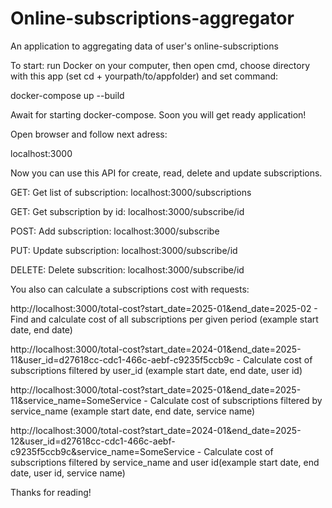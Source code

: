 # Online-subscriptions-aggregator
An application to aggregating data of user's online-subscriptions

To start: run Docker on your computer, then open cmd, choose directory with this app (set cd + yourpath/to/appfolder) and set command:

docker-compose up --build

Await for starting docker-compose. Soon you will get ready application!

Open browser and follow next adress:

localhost:3000

Now you can use this API for create, read, delete and update subscriptions. 

GET: Get list of subscription:   localhost:3000/subscriptions

GET: Get subscription by id:   localhost:3000/subscribe/id

POST: Add subscription:   localhost:3000/subscribe

PUT: Update subscription:   localhost:3000/subscribe/id

DELETE: Delete subscrition:   localhost:3000/subscribe/id

You also can calculate a subscriptions cost with requests:

http://localhost:3000/total-cost?start_date=2025-01&end_date=2025-02 - Find and calculate cost of all subscriptions per given period (example start date, end date)

http://localhost:3000/total-cost?start_date=2024-01&end_date=2025-11&user_id=d27618cc-cdc1-466c-aebf-c9235f5ccb9c - Calculate cost of subscriptions filtered by user_id (example start date, end date, user id)

http://localhost:3000/total-cost?start_date=2025-01&end_date=2025-11&service_name=SomeService - Calculate cost of subscriptions filtered by service_name (example start date, end date, service name)

http://localhost:3000/total-cost?start_date=2024-01&end_date=2025-12&user_id=d27618cc-cdc1-466c-aebf-c9235f5ccb9c&service_name=SomeService - Calculate cost of subscriptions filtered by service_name and user id(example start date, end date, user id, service name)

Thanks for reading!